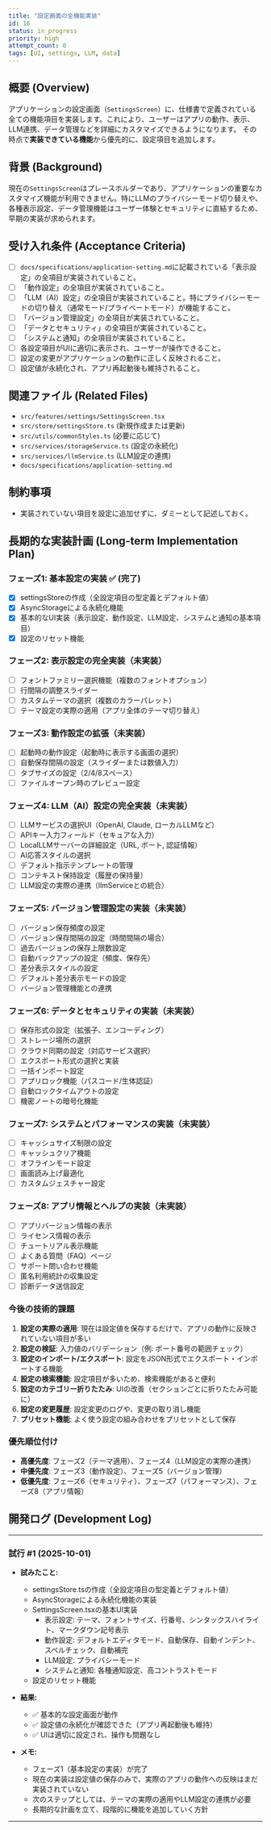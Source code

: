```yaml
---
title: "設定画面の全機能実装"
id: 16
status: in_progress
priority: high
attempt_count: 0
tags: [UI, settings, LLM, data]
---
```


## 概要 (Overview)

アプリケーションの設定画面（`SettingsScreen`）に、仕様書で定義されている全ての機能項目を実装します。これにより、ユーザーはアプリの動作、表示、LLM連携、データ管理などを詳細にカスタマイズできるようになります。
その時点で**実装できている機能**から優先的に、設定項目を追加します。

## 背景 (Background)

現在の`SettingsScreen`はプレースホルダーであり、アプリケーションの重要なカスタマイズ機能が利用できません。特にLLMのプライバシーモード切り替えや、各種表示設定、データ管理機能はユーザー体験とセキュリティに直結するため、早期の実装が求められます。

## 受け入れ条件 (Acceptance Criteria)

- [ ] `docs/specifications/application-setting.md`に記載されている「表示設定」の全項目が実装されていること。
- [ ] 「動作設定」の全項目が実装されていること。
- [ ] 「LLM（AI）設定」の全項目が実装されていること。特にプライバシーモードの切り替え（通常モード/プライベートモード）が機能すること。
- [ ] 「バージョン管理設定」の全項目が実装されていること。
- [ ] 「データとセキュリティ」の全項目が実装されていること。
- [ ] 「システムと通知」の全項目が実装されていること。
- [ ] 各設定項目がUIに適切に表示され、ユーザーが操作できること。
- [ ] 設定の変更がアプリケーションの動作に正しく反映されること。
- [ ] 設定値が永続化され、アプリ再起動後も維持されること。

## 関連ファイル (Related Files)

- `src/features/settings/SettingsScreen.tsx`
- `src/store/settingsStore.ts` (新規作成または更新)
- `src/utils/commonStyles.ts` (必要に応じて)
- `src/services/storageService.ts` (設定の永続化)
- `src/services/llmService.ts` (LLM設定の連携)
- `docs/specifications/application-setting.md`

## 制約事項 
- 実装されていない項目を設定に追加せずに、ダミーとして記述しておく。

## 長期的な実装計画 (Long-term Implementation Plan)

### フェーズ1: 基本設定の実装 ✅ (完了)
- [x] settingsStoreの作成（全設定項目の型定義とデフォルト値）
- [x] AsyncStorageによる永続化機能
- [x] 基本的なUI実装（表示設定、動作設定、LLM設定、システムと通知の基本項目）
- [x] 設定のリセット機能

### フェーズ2: 表示設定の完全実装（未実装）
- [ ] フォントファミリー選択機能（複数のフォントオプション）
- [ ] 行間隔の調整スライダー
- [ ] カスタムテーマの選択（複数のカラーパレット）
- [ ] テーマ設定の実際の適用（アプリ全体のテーマ切り替え）

### フェーズ3: 動作設定の拡張（未実装）
- [ ] 起動時の動作設定（起動時に表示する画面の選択）
- [ ] 自動保存間隔の設定（スライダーまたは数値入力）
- [ ] タブサイズの設定（2/4/8スペース）
- [ ] ファイルオープン時のプレビュー設定

### フェーズ4: LLM（AI）設定の完全実装（未実装）
- [ ] LLMサービスの選択UI（OpenAI, Claude, ローカルLLMなど）
- [ ] APIキー入力フィールド（セキュアな入力）
- [ ] LocalLLMサーバーの詳細設定（URL, ポート, 認証情報）
- [ ] AI応答スタイルの選択
- [ ] デフォルト指示テンプレートの管理
- [ ] コンテキスト保持設定（履歴の保持量）
- [ ] LLM設定の実際の連携（llmServiceとの統合）

### フェーズ5: バージョン管理設定の実装（未実装）
- [ ] バージョン保存頻度の設定
- [ ] バージョン保存間隔の設定（時間間隔の場合）
- [ ] 過去バージョンの保存上限数設定
- [ ] 自動バックアップの設定（頻度、保存先）
- [ ] 差分表示スタイルの設定
- [ ] デフォルト差分表示モードの設定
- [ ] バージョン管理機能との連携

### フェーズ6: データとセキュリティの実装（未実装）
- [ ] 保存形式の設定（拡張子、エンコーディング）
- [ ] ストレージ場所の選択
- [ ] クラウド同期の設定（対応サービス選択）
- [ ] エクスポート形式の選択と実装
- [ ] 一括インポート設定
- [ ] アプリロック機能（パスコード/生体認証）
- [ ] 自動ロックタイムアウトの設定
- [ ] 機密ノートの暗号化機能

### フェーズ7: システムとパフォーマンスの実装（未実装）
- [ ] キャッシュサイズ制限の設定
- [ ] キャッシュクリア機能
- [ ] オフラインモード設定
- [ ] 画面読み上げ最適化
- [ ] カスタムジェスチャー設定

### フェーズ8: アプリ情報とヘルプの実装（未実装）
- [ ] アプリバージョン情報の表示
- [ ] ライセンス情報の表示
- [ ] チュートリアル表示機能
- [ ] よくある質問（FAQ）ページ
- [ ] サポート問い合わせ機能
- [ ] 匿名利用統計の収集設定
- [ ] 診断データ送信設定

### 今後の技術的課題
1. **設定の実際の適用**: 現在は設定値を保存するだけで、アプリの動作に反映されていない項目が多い
2. **設定の検証**: 入力値のバリデーション（例: ポート番号の範囲チェック）
3. **設定のインポート/エクスポート**: 設定をJSON形式でエクスポート・インポートする機能
4. **設定の検索機能**: 設定項目が多いため、検索機能があると便利
5. **設定のカテゴリー折りたたみ**: UIの改善（セクションごとに折りたたみ可能に）
6. **設定の変更履歴**: 設定変更のログや、変更の取り消し機能
7. **プリセット機能**: よく使う設定の組み合わせをプリセットとして保存

### 優先順位付け
- **高優先度**: フェーズ2（テーマ適用）、フェーズ4（LLM設定の実際の連携）
- **中優先度**: フェーズ3（動作設定）、フェーズ5（バージョン管理）
- **低優先度**: フェーズ6（セキュリティ）、フェーズ7（パフォーマンス）、フェーズ8（アプリ情報）

## 開発ログ (Development Log)

---
### 試行 #1 (2025-10-01)

- **試みたこと:**
  - settingsStore.tsの作成（全設定項目の型定義とデフォルト値）
  - AsyncStorageによる永続化機能の実装
  - SettingsScreen.tsxの基本UI実装
    - 表示設定: テーマ、フォントサイズ、行番号、シンタックスハイライト、マークダウン記号表示
    - 動作設定: デフォルトエディタモード、自動保存、自動インデント、スペルチェック、自動補完
    - LLM設定: プライバシーモード
    - システムと通知: 各種通知設定、高コントラストモード
  - 設定のリセット機能

- **結果:**
  - ✅ 基本的な設定画面が動作
  - ✅ 設定値の永続化が確認できた（アプリ再起動後も維持）
  - ✅ UIは適切に設定され、操作も問題なし

- **メモ:**
  - フェーズ1（基本設定の実装）が完了
  - 現在の実装は設定値の保存のみで、実際のアプリの動作への反映はまだ実装されていない
  - 次のステップとしては、テーマの実際の適用やLLM設定の連携が必要
  - 長期的な計画を立て、段階的に機能を追加していく方針

---
